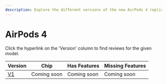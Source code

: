 ```yaml
---
description: Explore the different versions of the new AirPods 4 replicas, including their chip, features, and missing features. Click on the version hyperlinks to find reviews for each model.
---
```


# AirPods 4

Click the hyperlink on the 'Version' column to find reviews for the given model.

| Version                                                              | Chip         | Has Features                                                                                                                                                                    | Missing Features                                                        |
|----------------------------------------------------------------------|--------------|---------------------------------------------------------------------------------------------------------------------------------------------------------------------------------|-------------------------------------------------------------------------|
| [V1](https://www.reddit.com/r/AirReps/search?q=AirPods4V1&restrict_sr=1) | Coming soon   | Coming soon | Coming soon                                         |

